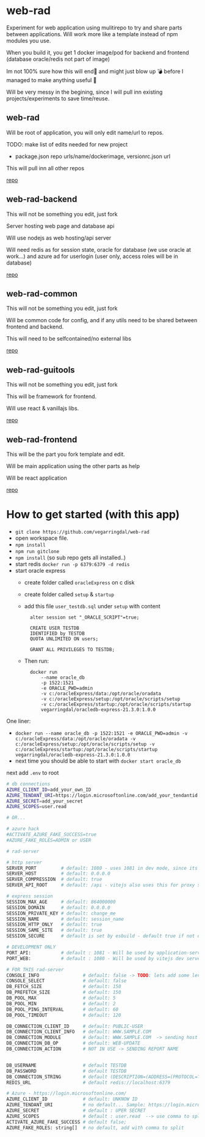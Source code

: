# web-rad

Experiment for web application using mulitirepo to try and share parts between applications. Will work more like a template instead of npm modules you use.

When you build it, you get 1 docker image/pod for backend and frontend (database oracle/redis not part of image)


Im not 100% sure how this will end🤪 and might just blow up 💣 before I managed to make anything useful 🤣 

Will be very messy in the begining, since I will pull inn existing projects/experiments to save time/reuse.


## web-rad

Will be root of application, you will only edit name/url to repos.

TODO: make list of edits needed for new project
- package.json repo urls/name/dockerimage, versionrc.json url

This will pull inn all other repos

[repo](https://github.com/vegarringdal/web-rad)


## web-rad-backend

This will not be something you edit, just fork

Server hosting web page and database api

Will use nodejs as web hosting/api server

Will need redis as for session state, oracle for database (we use oracle at work...) and azure ad for userlogin (user only, access roles will be in database)


[repo](https://github.com/vegarringdal/web-rad-backend)

## web-rad-common

This will not be something you edit, just fork

Will be common code for config, and if any utils need to be shared between frontend and backend. 

This will need to be selfcontained/no external libs


[repo](https://github.com/vegarringdal/web-rad-common)

## web-rad-guitools

This will not be something you edit, just fork

This will be framework for frontend.

Will use react & vanillajs libs.

[repo](https://github.com/vegarringdal/web-rad-guitools)

## web-rad-frontend

This will be the part you fork template and edit.

Will be main application using the other parts as help

Will be react application

[repo](https://github.com/vegarringdal/web-rad-frontend)



# How to get started (with this app)

- `git clone https://github.com/vegarringdal/web-rad`
- open workspace file.
- `npm install`
- `npm run gitclone`
- `npm install` (so sub repo gets all installed..)
- start redis `docker run -p 6379:6379 -d redis`
- start oracle express
    - create folder called `oracleExpress` on c disk
    - create folder called `setup` & `startup`
    - add this file `user_testdb.sql` under `setup` with content          
            
            alter session set "_ORACLE_SCRIPT"=true;

            CREATE USER TESTDB
            IDENTIFIED by TESTDB
            QUOTA UNLIMITED ON users;
            
            GRANT ALL PRIVILEGES TO TESTDB;
    - Then run:
            
            docker run
                --name oracle_db
                -p 1522:1521
                -e ORACLE_PWD=admin
                -v c:/oracleExpress/data:/opt/oracle/oradata
                -v c:/oracleExpress/setup:/opt/oracle/scripts/setup
                -v c:/oracleExpress/startup:/opt/oracle/scripts/startup
                vegarringdal/oracledb-express-21.3.0:1.0.0

One liner:
* `docker run --name oracle_db -p 1522:1521 -e ORACLE_PWD=admin -v c:/oracleExpress/data:/opt/oracle/oradata -v c:/oracleExpress/setup:/opt/oracle/scripts/setup -v c:/oracleExpress/startup:/opt/oracle/scripts/startup vegarringdal/oracledb-express-21.3.0:1.0.0`
* next time you should be able to start with `docker start oracle_db`


next add `.env` to root

```bash
# db connections
AZURE_CLIENT_ID=add_your_own_ID
AZURE_TENDANT_URI=https://login.microsoftonline.com/add_your_tendantid
AZURE_SECRET=add_your_secret
AZURE_SCOPES=user.read

# OR...

# azure hack
#ACTIVATE_AZURE_FAKE_SUCCESS=true
#AZURE_FAKE_ROLES=ADMIN or USER

```




```bash
# rad-server

# http server
SERVER_PORT         # default: 1080 - uses 1081 in dev mode, since its only API server
SERVER_HOST         # default: 0.0.0.0
SERVER_COMPRESSION  # default: true
SERVER_API_ROOT     # default: /api - vitejs also uses this for proxy settings

# express session
SESSION_MAX_AGE     # default: 864000000
SESSION_DOMAIN      # default: 0.0.0.0
SESSION_PRIVATE_KEY # default: change_me
SESSION_NAME        # default: session_name
SESSION_HTTP_ONLY   # default: true
SESSION_SAME_SITE   # default: true
SESSION_SECURE      # default is set by esbuild - default true if not development

# DEVELOPMENT ONLY
PORT_API:           # default : 1081 - Will be used by application-server when it just a api server and vitejs
PORT_WEB:           # default : 1080 - Will be used by vitejs dev server

# FOR THIS rad-server
CONSOLE_INFO                # default: false -> TODO: lets add some levels
CONSOLE_SELECT              # default: false
DB_FETCH_SIZE               # default: 150
DB_PREFETCH_SIZE            # default: 150
DB_POOL_MAX                 # default: 5
DB_POOL_MIN                 # default: 2
DB_POOL_PING_INTERVAL       # default: 60
DB_POOL_TIMEOUT             # default: 120

DB_CONNECTION_CLIENT_ID     # default: PUBLIC-USER
DB_CONNECTION_CLIENT_INFO   # default: WWW.SAMPLE.COM
DB_CONNECTION_MODULE        # default: WWW.SAMPLE.COM  -> sending host name would be useful..
DB_CONNECTION_DB_OP         # default: WEB-UPDATE
DB_CONNECTION_ACTION        # NOT IN USE -> SENDING REPORT NAME


DB_USERNAME                 # default TESTDB
DB_PASSWORD                 # default TESTDB
DB_CONNECTION_STRING        # default (DESCRIPTION=(ADDRESS=(PROTOCOL=TCP)(HOST=localhost)(PORT=1522))(CONNECT_DATA=(SERVICE_NAME=xe)))
REDIS_URL                   # default redis://localhost:6379

# Azure - https://login.microsoftonline.com/
AZURE_CLIENT_ID             # default: UNKNOW ID
AZURE_TENDANT_URI           # no default... Sample: https://login.microsoftonline.com/{TENDANTID}  (authority part of config)
AZURE_SECRET                # default : UPER SECRET
AZURE_SCOPES                # default : user.read  --> use comma to split
ACTIVATE_AZURE_FAKE_SUCCESS # default false;
AZURE_FAKE_ROLES: string[]  # no default, add with comma to split



```